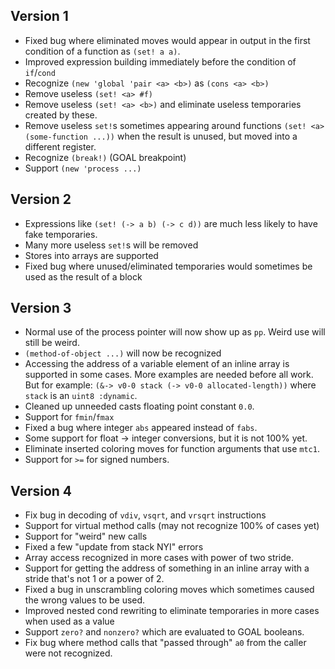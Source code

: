 ## Version 1
- Fixed bug where eliminated moves would appear in output in the first condition of a function as `(set! a a)`.
- Improved expression building immediately before the condition of `if`/`cond`
- Recognize  `(new 'global 'pair <a> <b>)` as `(cons <a> <b>)`
- Remove useless `(set! <a> #f)`
- Remove useless `(set! <a> <b>)` and eliminate useless temporaries created by these.
- Remove useless `set!`s sometimes appearing around functions `(set! <a> (some-function ...))` when the result is unused, but moved into a different register.
- Recognize `(break!)` (GOAL breakpoint)
- Support `(new 'process ...)`

## Version 2
- Expressions like `(set! (-> a b) (-> c d))` are much less likely to have fake temporaries.
- Many more useless `set!`s will be removed
- Stores into arrays are supported
- Fixed bug where unused/eliminated temporaries would sometimes be used as the result of a block

## Version 3
- Normal use of the process pointer will now show up as `pp`. Weird use will still be weird.
- `(method-of-object ...)` will now be recognized
- Accessing the address of a variable element of an inline array is supported in some cases. More examples are needed before all work. But for example: `(&-> v0-0 stack (-> v0-0 allocated-length))` where `stack` is an `uint8 :dynamic`.
- Cleaned up unneeded casts floating point constant `0.0`.
- Support for `fmin`/`fmax`
- Fixed a bug where integer `abs` appeared instead of `fabs`.
- Some support for float -> integer conversions, but it is not 100% yet.
- Eliminate inserted coloring moves for function arguments that use `mtc1`.
- Support for `>=` for signed numbers.

## Version 4
- Fix bug in decoding of `vdiv`, `vsqrt`, and `vrsqrt` instructions
- Support for virtual method calls (may not recognize 100% of cases yet)
- Support for "weird" new calls
- Fixed a few "update from stack NYI" errors
- Array access recognized in more cases with power of two stride.
- Support for getting the address of something in an inline array with a stride that's not 1 or a power of 2.
- Fixed a bug in unscrambling coloring moves which sometimes caused the wrong values to be used.
- Improved nested cond rewriting to eliminate temporaries in more cases when used as a value
- Support `zero?` and `nonzero?` which are evaluated to GOAL booleans.
- Fix bug where method calls that "passed through" `a0` from the caller were not recognized.